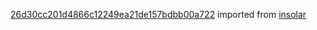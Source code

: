 [26d30cc201d4866c12249ea21de157bdbb00a722](https://github.com/insolar/insolar/commit/26d30cc201d4866c12249ea21de157bdbb00a722) imported from [insolar](https://github.com/insolar/insolar)
